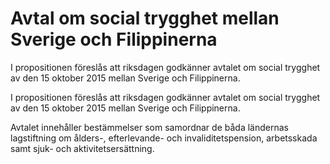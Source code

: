 # Avtal om social trygghet mellan Sverige och Filippinerna

I propositionen föreslås att riksdagen godkänner avtalet om social trygghet av den 15 oktober 2015 mellan Sverige och Filippinerna.

I propositionen föreslås att riksdagen godkänner avtalet om social trygghet av den 15 oktober 2015 mellan Sverige och Filippinerna.

Avtalet innehåller bestämmelser som samordnar de båda ländernas lagstiftning om ålders-, efterlevande- och invaliditetspension, arbetsskada samt sjuk- och aktivitetsersättning.
